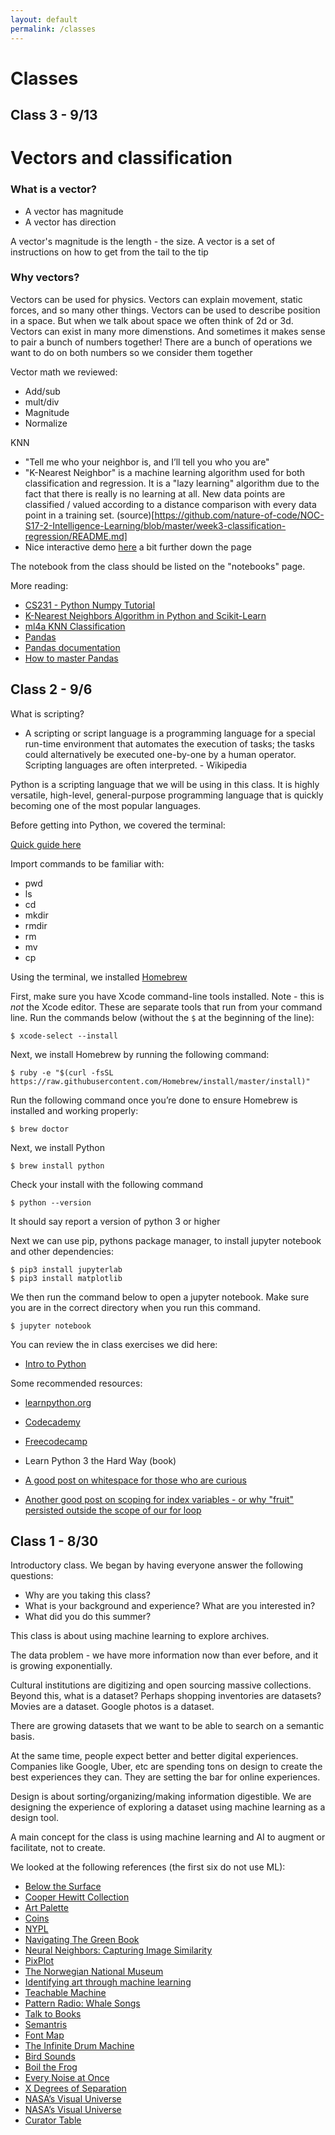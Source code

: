 ```yaml
---
layout: default
permalink: /classes
---
```


# Classes

## Class 3 - 9/13

# Vectors and classification

### What is a vector?


* A vector has magnitude
* A vector has direction

A vector's magnitude is the length - the size. A vector is a set of instructions on how to get from the tail to the tip

### Why vectors?

  Vectors can be used for physics. Vectors can explain movement, static forces, and so many other things. Vectors can be used to describe position in a space. But when we talk about space we often think of 2d or 3d. Vectors can exist in many more dimenstions. And sometimes it makes sense to pair a bunch of numbers together! There are a bunch of operations we want to do on both numbers so we consider them together

Vector math we reviewed:

* Add/sub
* mult/div
* Magnitude
* Normalize

KNN

* "Tell me who your neighbor is, and I’ll tell you who you are"
* "K-Nearest Neighbor" is a machine learning algorithm used for both classification and regression. It is a "lazy learning" algorithm due to the fact that there is really is no learning at all. New data points are classified / valued according to a distance comparison with every data point in a training set. (source)[https://github.com/nature-of-code/NOC-S17-2-Intelligence-Learning/blob/master/week3-classification-regression/README.md]
* Nice interactive demo [here](https://observablehq.com/@nsthorat/how-to-build-a-teachable-machine-with-tensorflow-js) a bit further down the page

The notebook from the class should be listed on the "notebooks" page.

More reading:

* [CS231 - Python Numpy Tutorial](http://cs231n.github.io/python-numpy-tutorial/)
* [K-Nearest Neighbors Algorithm in Python and Scikit-Learn](https://stackabuse.com/k-nearest-neighbors-algorithm-in-python-and-scikit-learn/)
* [ml4a KNN Classification](https://github.com/ml4a/ml4a-guides/blob/master/notebooks/classification_kNN.ipynb)
* [Pandas](https://towardsdatascience.com/pandas-dataframe-a-lightweight-intro-680e3a212b96)
* [Pandas documentation](https://pandas.pydata.org/pandas-docs/stable/getting_started/10min.html)
* [How to master Pandas](https://towardsdatascience.com/how-to-master-pandas-8514f33f00f6)


## Class 2 - 9/6

What is scripting?

* A scripting or script language is a programming language for a special run-time environment that automates the execution of tasks; the tasks could alternatively be executed one-by-one by a human operator. Scripting languages are often interpreted. - Wikipedia

Python is a scripting language that we will be using in this class. It is highly versatile, high-level, general-purpose programming language that is quickly becoming one of the most popular languages.

Before getting into Python, we covered the terminal:

[Quick guide here](https://blog.teamtreehouse.com/introduction-to-the-mac-os-x-command-line)

Import commands to be familiar with:
* pwd
* ls
* cd
* mkdir
* rmdir
* rm
* mv
* cp

Using the terminal, we installed [Homebrew](https://brew.sh/)

First, make sure you have Xcode command-line tools installed. Note - this is *not* the Xcode editor. These are separate tools that run from your command line. Run the commands below (without the `$` at the beginning of the line):

```console
$ xcode-select --install
```

Next, we install Homebrew by running the following command:

```console
$ ruby -e "$(curl -fsSL https://raw.githubusercontent.com/Homebrew/install/master/install)"
```

Run the following command once you’re done to ensure Homebrew is installed and working properly:

```console
$ brew doctor
```

Next, we install Python 

```console
$ brew install python
```

Check your install with the following command

```console
$ python --version
```

It should say report a version of python 3 or higher

Next we can use pip, pythons package manager, to install jupyter notebook and other dependencies:

```console
$ pip3 install jupyterlab
$ pip3 install matplotlib
```

We then run the command below to open a jupyter notebook. Make sure you are in the correct directory when you run this command.

```console
$ jupyter notebook
```

You can review the in class exercises we did here:

* [Intro to Python](https://github.com/channelstudio/fall2019designingml/blob/master/notebooks/Intro%20to%20Python.ipynb)

Some recommended resources:
* [learnpython.org](https://www.learnpython.org/)
* [Codecademy](https://www.codecademy.com/learn/learn-python-3)
* [Freecodecamp](https://guide.freecodecamp.org/python/)
* Learn Python 3 the Hard Way (book)

* [A good post on whitespace for those who are curious](https://stackoverflow.com/questions/13884499/what-is-python-whitespace-and-how-does-it-work)
* [Another good post on scoping for index variables - or why "fruit" persisted outside the scope of our for loop](https://eli.thegreenplace.net/2015/the-scope-of-index-variables-in-pythons-for-loops/)

## Class 1 - 8/30

Introductory class. We began by having everyone answer the following questions:

* Why are you taking this class?
* What is your background and experience? What are you interested in?
* What did you do this summer?

This class is about using machine learning to explore archives.

The data problem - we have more information now than ever before, and it is growing exponentially.

Cultural institutions are digitizing and open sourcing massive collections. Beyond this, what is a dataset? Perhaps shopping inventories are datasets? Movies are a dataset. Google photos is a dataset. 

There are growing datasets that we want to be able to search on a semantic basis.

At the same time, people expect better and better digital experiences. Companies like Google, Uber, etc are spending tons on design to create the best experiences they can. They are setting the bar for online experiences.

Design is about sorting/organizing/making information digestible. We are designing the experience of exploring a dataset using machine learning as a design tool.

A main concept for the class is using machine learning and AI to augment or facilitate, not to create.

We looked at the following references (the first six do not use ML):

* [Below the Surface](https://belowthesurface.amsterdam/en/vondsten)
* [Cooper Hewitt Collection](https://collection.cooperhewitt.org/)
* [Art Palette](https://artsexperiments.withgoogle.com/artpalette/colors/242726-886c5f-d04b18-dfb24a-d4c5aa)
* [Coins](https://uclab.fh-potsdam.de/coins/)
* [NYPL](http://publicdomain.nypl.org/pd-visualization/)
* [Navigating The Green Book](http://publicdomain.nypl.org/greenbook-map/)
* [Neural Neighbors: Capturing Image Similarity
](http://dhlab.yale.edu/projects/neural-neighbors/)
* [PixPlot](http://dhlab.yale.edu/projects/pixplot/)
* [The Norwegian National Museum](http://vy.nasjonalmuseet.no/)
* [Identifying art through machine learning
](https://www.moma.org/calendar/exhibitions/history/identifying-art)
* [Teachable Machine](https://experiments.withgoogle.com/teachable-machine)
* [Pattern Radio: Whale Songs](https://experiments.withgoogle.com/patternradio)
* [Talk to Books](https://experiments.withgoogle.com/talk-to-books)
* [Semantris](https://research.google.com/semantris/)
* [Font Map](https://experiments.withgoogle.com/font-map)
* [The Infinite Drum Machine](https://experiments.withgoogle.com/drum-machine)
* [Bird Sounds](https://experiments.withgoogle.com/bird-sounds)
* [Boil the Frog](http://static.echonest.com/BoilTheFrog/)
* [Every Noise at Once](http://everynoise.com/engenremap.html)
* [X Degrees of Separation](https://artsexperiments.withgoogle.com/xdegrees/8gHu5Z5RF4BsNg/BgHD_Fxb-V_K3A)
* [NASA’s Visual Universe](https://artsexperiments.withgoogle.com/nasasvisualuniverse)
* [NASA’s Visual Universe](https://experiments.withgoogle.com/business-of-fashion)
* [Curator Table](https://artsexperiments.withgoogle.com/curatortable/#0.00,1607.63,4473.41,0.00,-1.00,0.00)
